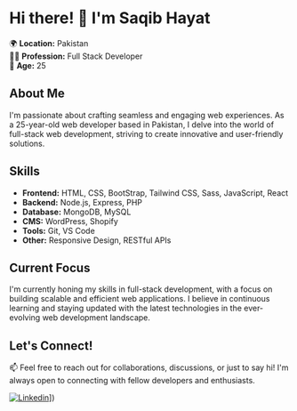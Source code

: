 # Hi there! 👋 I'm Saqib Hayat

🌍 **Location:** Pakistan  
👨‍💻 **Profession:** Full Stack Developer  
🎂 **Age:** 25  

## About Me
I'm passionate about crafting seamless and engaging web experiences. As a 25-year-old web developer based in Pakistan, I delve into the world of full-stack web development, striving to create innovative and user-friendly solutions.

## Skills
- **Frontend:** HTML, CSS, BootStrap, Tailwind CSS, Sass, JavaScript, React
- **Backend:** Node.js, Express, PHP
- **Database:** MongoDB, MySQL
- **CMS:** WordPress, Shopify
- **Tools:** Git, VS Code
- **Other:** Responsive Design, RESTful APIs

## Current Focus
I'm currently honing my skills in full-stack development, with a focus on building scalable and efficient web applications. I believe in continuous learning and staying updated with the latest technologies in the ever-evolving web development landscape.

## Let's Connect!
📫 Feel free to reach out for collaborations, discussions, or just to say hi! I'm always open to connecting with fellow developers and enthusiasts.

[![Linkedin]([https://img.shields.io/badge/LinkedIn-saqibhayat-blue)](https://www.linkedin.com/in/pro-saqib/)])
